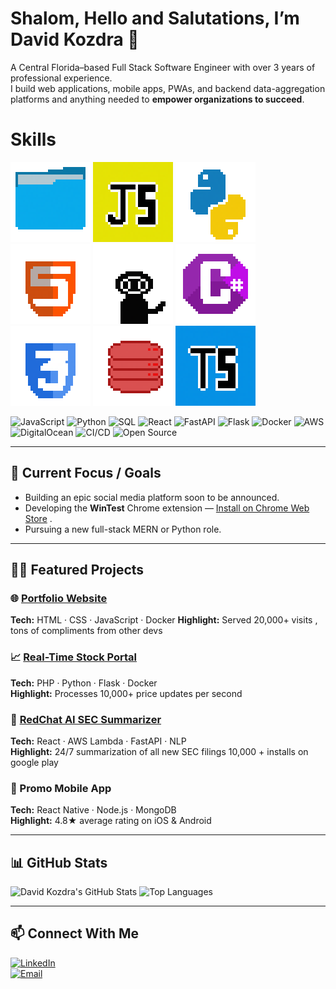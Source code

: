 
# **Shalom**, **Hello** and **Salutations**, I’m **David Kozdra** 👋

A Central Florida–based Full Stack Software Engineer with over 3 years of professional experience.  
I build web applications, mobile apps, PWAs, and backend data-aggregation platforms and anything needed to **empower organizations to succeed**.

# Skills


![alt text](folder.png) ![alt text](JavaScript.png) ![alt text](Python.png) ![alt text](html.png) ![alt text](git.png) ![alt text](csharp.png) ![alt text](css.png) ![alt text](sql.png) ![alt text](TypeScript.png)

![JavaScript](https://img.shields.io/badge/JavaScript-ES6-yellow?logo=javascript&logoColor=fff)  ![Python](https://img.shields.io/badge/Python-3.x-blue?logo=python&logoColor=fff)  ![SQL](https://img.shields.io/badge/SQL-PostgreSQL-blue?logo=postgresql&logoColor=fff)  ![React](https://img.shields.io/badge/React-17.0.2-cyan?logo=react&logoColor=fff)  ![FastAPI](https://img.shields.io/badge/FastAPI-0.95-green?logo=fastapi&logoColor=fff)  ![Flask](https://img.shields.io/badge/Flask-2.3.0-black?logo=flask&logoColor=fff)  ![Docker](https://img.shields.io/badge/Docker-20.10.7-blue?logo=docker&logoColor=fff)  ![AWS](https://img.shields.io/badge/AWS-Cloud-orange?logo=amazonaws&logoColor=fff)  ![DigitalOcean](https://img.shields.io/badge/DigitalOcean-API-blue?logo=digitalocean&logoColor=fff)  ![CI/CD](https://img.shields.io/badge/CI/CD-GitHub%20Actions-blue?logo=githubactions&logoColor=fff)  ![Open Source](https://img.shields.io/badge/Open%20Source-Contributor-orange?logo=github&logoColor=fff)

---

## 🚧 Current Focus / Goals

- Building an epic social media platform soon to be announced.
- Developing the **WinTest** Chrome extension — [Install on Chrome Web Store](https://chromewebstore.google.com/detail/wintest/ckgcnleaajonjljmfbamgpffiemninbe) . 
- Pursuing a new full-stack MERN or Python role.  

---

## 🧑‍💻 Featured Projects

### 🌐 [Portfolio Website](https://davidkozdra.com)  
**Tech:** HTML · CSS · JavaScript · Docker 
**Highlight:** Served 20,000+ visits , tons of compliments from other devs  

### 📈 [Real-Time Stock Portal](https://redchip.com/stocks)  
**Tech:** PHP · Python · Flask · Docker  
**Highlight:** Processes 10,000+ price updates per second  

### 🤖 [RedChat AI SEC Summarizer](https://red.chat)  
**Tech:** React · AWS Lambda · FastAPI · NLP  
**Highlight:** 24/7 summarization of all new SEC filings  10,000 + installs on google play

### 📱 Promo Mobile App  
**Tech:** React Native · Node.js · MongoDB  
**Highlight:** 4.8★ average rating on iOS & Android  

---

## 📊 GitHub Stats

![David Kozdra's GitHub Stats](https://github-readme-stats.vercel.app/api?username=DavidKozdra&show_icons=true&theme=radical&hide_border=false&hide_rank=false&card_width=500&line_height=30&title_color=ff79c6&icon_color=ffb86c&text_color=f8f8f2&bg_color=282a36&ring_color=bd93f9&border_color=6272a4&rank_icon=github)     ![Top Languages](https://github-readme-stats.vercel.app/api/top-langs/?username=DavidKozdra&layout=compact&theme=radical&hide_border=false)


---

## 📫 Connect With Me

[![LinkedIn](https://img.shields.io/badge/LinkedIn-DavidKozdra-blue?logo=linkedin&logoColor=fff)](https://www.linkedin.com/in/davidkozdra)  
[![Email](https://img.shields.io/badge/Email-info@davidkozdra.com-red?logo=gmail&logoColor=fff)](mailto:info@davidkozdra.com)
